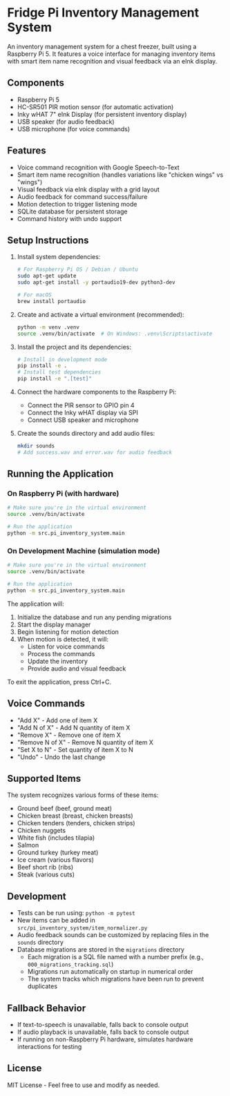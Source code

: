 # Fridge Pi Inventory Management System

An inventory management system for a chest freezer, built using a Raspberry Pi 5. It features a voice interface for managing inventory items with smart item name recognition and visual feedback via an eInk display.

## Components
- Raspberry Pi 5
- HC-SR501 PIR motion sensor (for automatic activation)
- Inky wHAT 7" eInk Display (for persistent inventory display)
- USB speaker (for audio feedback)
- USB microphone (for voice commands)

## Features
- Voice command recognition with Google Speech-to-Text
- Smart item name recognition (handles variations like "chicken wings" vs "wings")
- Visual feedback via eInk display with a grid layout
- Audio feedback for command success/failure
- Motion detection to trigger listening mode
- SQLite database for persistent storage
- Command history with undo support

## Setup Instructions

1. Install system dependencies:
   ```bash
   # For Raspberry Pi OS / Debian / Ubuntu
   sudo apt-get update
   sudo apt-get install -y portaudio19-dev python3-dev

   # For macOS
   brew install portaudio
   ```

2. Create and activate a virtual environment (recommended):
   ```bash
   python -m venv .venv
   source .venv/bin/activate  # On Windows: .venv\Scripts\activate
   ```

3. Install the project and its dependencies:
   ```bash
   # Install in development mode
   pip install -e .
   # Install test dependencies
   pip install -e ".[test]"
   ```

4. Connect the hardware components to the Raspberry Pi:
   - Connect the PIR sensor to GPIO pin 4
   - Connect the Inky wHAT display via SPI
   - Connect USB speaker and microphone

5. Create the sounds directory and add audio files:
   ```bash
   mkdir sounds
   # Add success.wav and error.wav for audio feedback
   ```

## Running the Application

### On Raspberry Pi (with hardware)
```bash
# Make sure you're in the virtual environment
source .venv/bin/activate

# Run the application
python -m src.pi_inventory_system.main
```

### On Development Machine (simulation mode)
```bash
# Make sure you're in the virtual environment
source .venv/bin/activate

# Run the application
python -m src.pi_inventory_system.main
```

The application will:
1. Initialize the database and run any pending migrations
2. Start the display manager
3. Begin listening for motion detection
4. When motion is detected, it will:
   - Listen for voice commands
   - Process the commands
   - Update the inventory
   - Provide audio and visual feedback

To exit the application, press Ctrl+C.

## Voice Commands
- "Add X" - Add one of item X
- "Add N of X" - Add N quantity of item X
- "Remove X" - Remove one of item X
- "Remove N of X" - Remove N quantity of item X
- "Set X to N" - Set quantity of item X to N
- "Undo" - Undo the last change

## Supported Items
The system recognizes various forms of these items:
- Ground beef (beef, ground meat)
- Chicken breast (breast, chicken breasts)
- Chicken tenders (tenders, chicken strips)
- Chicken nuggets
- White fish (includes tilapia)
- Salmon
- Ground turkey (turkey meat)
- Ice cream (various flavors)
- Beef short rib (ribs)
- Steak (various cuts)

## Development
- Tests can be run using: `python -m pytest`
- New items can be added in `src/pi_inventory_system/item_normalizer.py`
- Audio feedback sounds can be customized by replacing files in the `sounds` directory
- Database migrations are stored in the `migrations` directory
  - Each migration is a SQL file named with a number prefix (e.g., `000_migrations_tracking.sql`)
  - Migrations run automatically on startup in numerical order
  - The system tracks which migrations have been run to prevent duplicates

## Fallback Behavior
- If text-to-speech is unavailable, falls back to console output
- If audio playback is unavailable, falls back to console output
- If running on non-Raspberry Pi hardware, simulates hardware interactions for testing

## License
MIT License - Feel free to use and modify as needed.
